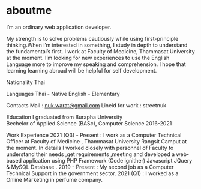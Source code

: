 # aboutme
I’m an ordinary web application developer. 

My strength is to solve problems cautiously while using first-principle thinking.When i’m interested in something, 
I study in depth to understand the fundamental’s first. I work at Faculty of Medicine, Thammasat University at the moment. 
I’m looking for new experiences to use the English Language more to improve my speaking and comprehension. 
I hope that learning learning abroad will be helpful for self development. 

Nationality
    Thai

Languages
    Thai - Native
    English - Elementary

Contacts
    Mail : nuk.warat@gmail.com
    Lineid for work : streetnuk
 
Education
    I graduated from Burapha University 	
    Bechelor of Applied Science (BASc), Computer Science 2016-2021

Work Experience
    2021 (Q3) - Present : I work as a Computer Technical Officer at Faculty of Medicine , Thammasat University Rangsit Camput at the moment. In details I worked closely  with personnel of Faculty to understand their needs ,get requirements ,meeting and developed a web-based application using PHP Framework (Code ignither) Javascript JQuery & MySQL Database .
    2019 - Present : My second job as a Computer Technical Support in the government sector.
    2021 (Q1) : I worked as a Online Marketing in perfume company. 

